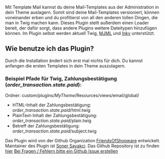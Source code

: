 Mit Template Mail kannst du deine Mail-Templates aus der Administration in dein Theme auslagern. 
Somit sind deine Mail-Templates versioniert, können voneinander erben und du profitierst von all den anderen tollen Dingen, die man in Twig machen kann. 
Dieses Plugin stellt außerdem einen Loader bereit, der dafür sorgt, dass andere Plugins weitere Dateitypen hinzufügen können. Im Plugin selbst werden aktuell Twig, [MJML](https://mjml.io/) und [Inky](https://foundation.zurb.com/emails/docs/inky.html) unterstützt.


## Wie benutze ich das Plugin?
Durch die Installation ändert sich erst mal nichts für dich. Du kannst anfangen die ersten Templates in dein Theme auszulagern.

### Beispiel Pfade für Twig, Zahlungsbestätigung (*order_transaction.state.paid*):
Ordner: custom/plugins/*MyTheme*/Resources/views/email/global/

- HTML-Inhalt der Zahlungsbestätigung: *order_transaction.state.paid*/html.twig
- PlainText-Inhalt der Zahlungsbestätigung: *order_transaction.state.paid*/plain.twig
- Betreff der Zahlungsbestätigung: *order_transaction.state.paid*/subject.twig


Das Plugin wird von der Github Organization [FriendsOfShopware](https://github.com/FriendsOfShopware/) entwickelt.
Maintainer des Plugin ist [Soner Sayakci](https://github.com/shyim).
Das Github Repository ist zu finden [hier](https://github.com/FriendsOfShopware/FroshPlatformAdminer)
[Bei Fragen / Fehlern bitte ein Github Issue erstellen](https://github.com/FriendsOfShopware/FroshPlatformAdminer/issues/new)
